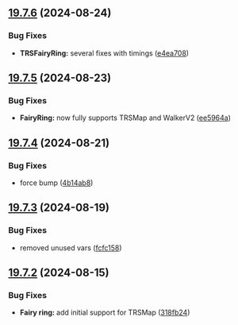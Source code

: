 ## [19.7.6](https://github.com/Torwent/WaspLib/compare/v19.7.5...v19.7.6) (2024-08-24)


### Bug Fixes

* **TRSFairyRing:** several fixes with timings ([e4ea708](https://github.com/Torwent/WaspLib/commit/e4ea7083ad9c74fbba3b75ef620df0d98d26d9e8))



## [19.7.5](https://github.com/Torwent/WaspLib/compare/v19.7.4...v19.7.5) (2024-08-23)


### Bug Fixes

* **FairyRing:** now fully supports TRSMap and WalkerV2 ([ee5964a](https://github.com/Torwent/WaspLib/commit/ee5964aab6da646950511778fc3f277e09101d80))



## [19.7.4](https://github.com/Torwent/WaspLib/compare/v19.7.3...v19.7.4) (2024-08-21)


### Bug Fixes

* force bump ([4b14ab8](https://github.com/Torwent/WaspLib/commit/4b14ab8c3198fb249dff2d9d11775af686c0549d))



## [19.7.3](https://github.com/Torwent/WaspLib/compare/v19.7.2...v19.7.3) (2024-08-19)


### Bug Fixes

* removed unused vars ([fcfc158](https://github.com/Torwent/WaspLib/commit/fcfc158377fd34e6494a176e5dcc8e72b8027fae))



## [19.7.2](https://github.com/Torwent/WaspLib/compare/v19.7.1...v19.7.2) (2024-08-15)


### Bug Fixes

* **Fairy ring:** add initial support for TRSMap ([318fb24](https://github.com/Torwent/WaspLib/commit/318fb24d462f12bfde63893860165d06b4128751))



